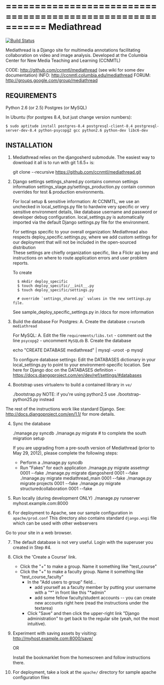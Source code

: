 ===========================================================
Mediathread
===========================================================

[![Build Status](https://travis-ci.org/ccnmtl/mediathread.png)](https://travis-ci.org/ccnmtl/mediathread)

Mediathread is a Django site for multimedia annotations facilitating
collaboration on video and image analysis. Developed at the Columbia
Center for New Media Teaching and Learning (CCNMTL)

CODE: http://github.com/ccnmtl/mediathread (see wiki for some dev documentation)
INFO: http://ccnmtl.columbia.edu/mediathread
FORUM: http://groups.google.com/group/mediathread

REQUIREMENTS
------------
Python 2.6 (or 2.5)
Postgres (or MySQL)

In Ubuntu (for postgres 8.4, but just change version numbers):

    $ sudo aptitude install postgres-8.4 postgresql-client-8.4 postgresql-server-dev-8.4 python-psycopg2 gcc python2.6 python-dev libc6-dev 


INSTALLATION
------------

1. Mediathread relies on the djangosherd submodule.  The easiest way to download
   it all is to run with git 1.6.5+ is:

    git clone --recursive https://github.com/ccnmtl/mediathread.git
    
2. Django settings
   settings_shared.py contains common settings information
   settings_stage.py/settings_production.py contain common overrides for test & production environments.
   
   For local setup & sensitive information:
     At CCNMTL, we use an unchecked in local_settings.py file to hardwire 
     very specific or very sensitive environment details, like database username and password
     or developer debug configuration. 
     local_settings.py is automatically imported via the default Django settings.py file
     for the environment.
     
   For settings specific to your overall organization:
     Mediathread also respects deploy_specific.settings.py, where we add custom settings 
     for our deployment that will not be included in the open-sourced distribution     
     These settings are chiefly organization specific, like a Flickr api key and 
     instructions on where to route application errors and user problem reports.
     
     To create

         $ mkdir deploy_specific
         $ touch deploy_specific/__init__.py
         $ touch deploy_specific/settings.py

         # override `settings_shared.py` values in the new settings.py file.

     See sample_deploy_specific_settings.py in /docs for more information   

2. Build the database
   For Postgres:
     A. Create the database `createdb mediathread`

   For MySQL:
     A. Edit the file `requirements/libs.txt`
        - comment out the line `psycopg2`
        - uncomment `MySQLdb`
     B. Create the database

    echo "CREATE DATABASE mediathread" | mysql -uroot -p mysql

   To configure database settings:
     Edit the DATABASES dictionary in your local_settings.py to point to your environment-specific location.
     See here for Django doc on the DATABASES definition - https://docs.djangoproject.com/en/dev/ref/settings/#databases

3. Bootstrap uses virtualenv to build a contained library in `ve/`

    ./bootstrap.py
    NOTE: if you're using python2.5 use ./bootstrap-python25.py instead

The rest of the instructions work like standard Django.  See:
 http://docs.djangoproject.com/en/1.1/ for more details.

4. Sync the database

    ./manage.py syncdb
    ./manage.py migrate # to complete the south migration setup
    
    If you are upgrading from a pre-south version of Mediathread
    (prior to May 29, 2012), please complete the following steps:
    * Perform a ./manage.py syncdb
    * Run "Fakes" for each application
    ./manage.py migrate assetmgr 0001 --fake
    ./manage.py migrate djangosherd 0001 --fake
    ./manage.py migrate mediathread_main 0001 --fake
    ./manage.py migrate projects 0001 --fake
    ./manage.py migrate structuredcollaboration 0001 --fake    

5. Run locally (during development ONLY)
    ./manage.py runserver myhost.example.com:8000

6. For deployment to Apache, see our sample configuration in `apache/prod.conf`
   This directory also contains standard `django.wsgi` file which can be used
   with other webservers

Go to your site in a web browser.

7. The default database is not very useful. Login with the superuser you
   created in Step #4.

8. Click the 'Create a Course' link.
    - Click the "+" to make a group.  Name it something like "test_course"
    - Click the "+" to make a faculty group.  Name it something like "test_course_faculty"
        - In the "Add users to group" field...
            - add yourself as a faculty member by putting your username with a "*" in front
              like this "*admin"
            - add some fellow faculty/student accounts -- you can create new accounts right here
              (read the instructions under the textarea)
        - Click "Save" and then click the upper-right link "Django administration" to get back to the regular site (yeah, not the most intuitive).

9. Experiment with saving assets by visiting:
   http://myhost.example.com:8000/save/
   
   OR
   
   Install the bookmarklet from the homescreen and follow instructions there.

10. For deployment, take a look at the `apache/` directory for sample apache configuration files

